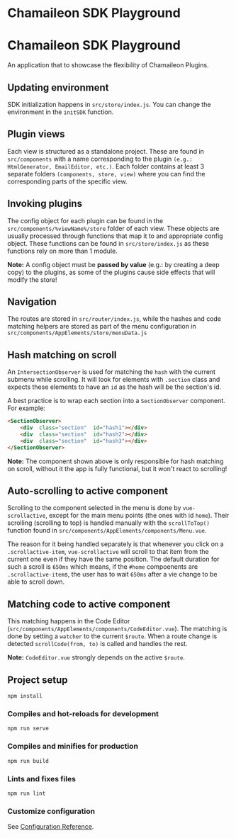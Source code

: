 # Chamaileon SDK Playground

# Chamaileon SDK Playground
An application that to showcase the flexibility of Chamaileon Plugins.

## Updating environment
SDK initialization happens in `src/store/index.js`. You can change the environment in the `initSDK` function.

##  Plugin views
Each view is structured as a standalone project. These are found in `src/components` with a name corresponding to the plugin `(e.g.: HtmlGenerator, EmailEditor, etc.)`. Each folder contains at least 3 separate folders `(components, store, view)` where you can find the corresponding parts of the specific view.

## Invoking plugins
The config object for each plugin can be found in the `src/components/%viewName%/store` folder of each view. These objects are usually processed through functions that map it to and appropriate config object. These functions can be found in `src/store/index.js` as these functions rely on more than 1 module.

**Note:** A config object must be **passed by value** (e.g.: by creating a deep copy) to the plugins, as some of the plugins cause side effects that will modify the store!

## Navigation
The routes are stored in `src/router/index.js`, while the hashes and code matching helpers are stored as part of the menu configuration in `src/components/AppElements/store/menuData.js`

## Hash matching on scroll
An `IntersectionObserver` is used for matching the `hash` with the current submenu while scrolling. It will look for elements with `.section` class and expects these elements to have an `id` as the hash will be the section's id. 

A best practice is to wrap each section into a `SectionObserver` component. For example:

```html
<SectionObserver>
	<div  class="section"  id="hash1"></div>
	<div  class="section"  id="hash2"></div>
	<div  class="section"  id="hash3"></div>
</SectionObserver>
```

**Note:** The component shown above is only responsible for hash matching on scroll, without it the app is fully functional, but it won't react to scrolling! 


## Auto-scrolling to active component

Scrolling to the component selected in the menu is done by `vue-scrollactive`, except for the main menu points (the ones with id `home`). Their scrolling (scrolling to top) is handled manually with the `scrollToTop()` function found in `src/components/AppElements/components/Menu.vue`. 

The reason for it being handled separately is that whenever you click on a `.scrollactive-item`,  `vue-scrollactive` will scroll to that item from the current one even if they have the same position. The default duration for such a scroll is `650ms` which means, if the `#home` compoenents are `.scrollactive-item`s,  the user has to wait `650ms` after a vie change to be able to scroll down.


## Matching code to active component

This matching happens in the Code Editor (`src/components/AppElements/components/CodeEditor.vue`). The matching is done by setting a `watcher` to the current `$route`. When a route change is detected `scrollCode(from, to)` is called and handles the rest.

**Note:** `CodeEditor.vue` strongly depends on the active `$route`.

## Project setup
```
npm install
```

### Compiles and hot-reloads for development
```
npm run serve
```

### Compiles and minifies for production
```
npm run build
```

### Lints and fixes files
```
npm run lint
```

### Customize configuration
See [Configuration Reference](https://cli.vuejs.org/config/).
